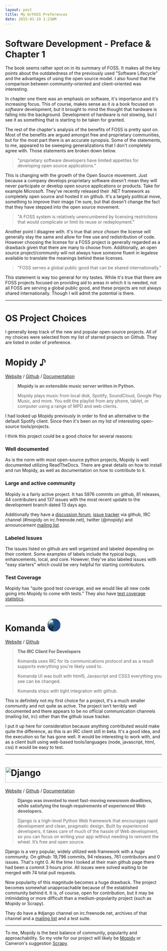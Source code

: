 ```yaml
---
layout: post
title: My H/FOSS Preferences
date: 2015-01-19 1:23AM
---
```

# Software Development - Preface & Chapter 1

The book seems rather spot on in its summary of FOSS. It makes all the key points about the outdatedness of the previously used "Software Lifecycle" and the advantages of using the open source model. I also found that the comparison between community-oriented and client-oriented was interesting. 

In chapter one there was an emphasis on software, it's importance and it's increasing focus. This of course, makes sense as it *is* a book focused on *software* development, but it brought to mind the thought that hardware is falling into the background. Development of hardware is not slowing, but I see it as something that is starting to be taken for granted. 

The rest of the chapter's analysis of the benefits of FOSS is pretty spot on. Most of the benefits are argued amongst free and proprietary communities, but for the most part there is an accurate synopsis. Some of the statements, to me, appeared to be sweeping generalizations that I don't completely agree with. Those statements are broken down below.

>"proprietary software developers have limited appetites for developing open source applications."

This is changing with the growth of the Open Source movement. Just because a company develops proprietary software doesn't mean they will never participate or develop open source applications or products. Take for example Microsoft. They've recently released their .NET framework as completely open source and hosted it on github. It's a largely political move, something to improve their image I'm sure, but that doesn't change the fact that they have stepped into the open source movement. 

>"A FOSS system is relatively unencumbered by licensing restrictions that would complicate or limit its reuse or redeployment."

Another point I disagree with. It's true that *once chosen* the license will generally stay the same and allow for free use and redistribution of code. However choosing the license for a FOSS project is generally regarded as a drawback given that there are many to choose from. Additionally, an open source project/community will not always have someone fluent in legalese available to translate the meanings behind these licenses. 

>"FOSS serves a global public good that can be shared internationally."

This statement is way too general for my tastes. While it's true that there are FOSS projects focused on providing aid to areas in which it is needed, not all FOSS are serving a global public good, and these projects are not always shared internationally. Though I will admit the potential is there. 

---

# OS Project Choices 

I generally keep track of the new and popular open-source projects. All of my choices were selected from my list of starred projects on Github. They are listed in order of preference.

# Mopidy ♪

[Website](https://www.mopidy.com/) / [Github](https://github.com/mopidy/mopidy) / [Documentation](https://docs.mopidy.com/)
> **Mopidy is an extensible music server written in Python.**
> 
> Mopidy plays music from local disk, Spotify, SoundCloud, Google Play Music, 
> and more. You edit the playlist from any phone, tablet, or computer using a 
> range of MPD and web clients.

I had looked up Mopidy previously in order to find an alternative to the default Spotify client. Since then it's been on my list of interesting open-source tools/projects. 

I think this project could be a good choice for several reasons:

### Well documented
As is the norm with most open-source python projects, Mopidy is well documented utilizing ReadTheDocs. There are great details on how to install and run Mopidy, as well as documentation on how to contribute to it. 

### Large and active community
Mopidy is a fairly active project. It has 5976 commits on github, 81 releases, 44 contributers and 137 issues with the most recent update to the development branch dated 13 days ago. 

Additionally they have a [discussion forum](https://discuss.mopidy.com/), [issue tracker](https://github.com/mopidy/mopidy/issues) via github, IRC channel (#mopidy on irc.freenode.net), twitter (@mopidy) and announcement [mailing list](https://groups.google.com/forum/?fromgroups=#!forum/mopidy). 

### Labeled Issues
The issues listed on github are well organized and labeled depending on their content. Some examples of labels include the typical bugs, enhancements, local, and core. However, they've also labeled issues with "easy starters" which could be very helpful for starting contributors. 

### Test Coverage
Mopidy has "quite good test coverage, and we would like all new code going into Mopidy to come with tests." They also have [test coverage statistics](https://coveralls.io/r/mopidy/mopidy).

---

# Komanda <img src="http://komanda.io/image/komanda-solid.png" alt="Komanda" height="40px" width="40px" style="background-color:#1F4B7F;border-radius:100%;border:1px #1F4B7F solid">

[Website](http://komanda.io/) / [Github](https://github.com/mephux/komanda)
> **The IRC Client For Developers**
> 
> Komanda uses IRC for its communications protocol and as a result supports everything you're likely used to.
> 
> Komanda UI was built with html5, Javascript and CSS3 everything you see can be changed. 
> 
> Komanda ships with tight integration with github. 

This is definitely not my first choice for a project, it's a much smaller community and not quite as active. The project isn't terribly well documented and there appears to be no official communication channels (mailing list, irc) other than the github issue tracker. 

I put it up here for consideration because anything contributed would make quite the difference, as this is an IRC client still in beta. It's a good idea, and the execution so far has gone well. It would be interesting to work with, and as a client built using web-based tools/languages (node, javascript, html, css) it would be easy to test. 

---

# <img src="https://www.djangoproject.com/s/img/logos/django-logo-positive.svg" alt="Django" height="50px" width="600px">

[Website](https://www.djangoproject.com/) / [Github](https://github.com/django/django) / [Documentation](https://docs.djangoproject.com/en/1.7/)

> **Django was invented to meet fast-moving newsroom deadlines, while satisfying the tough requirements of experienced Web developers.**
> 
> Django is a high-level Python Web framework that encourages rapid development and clean, pragmatic design. Built by experienced developers, it takes care of much of the hassle of Web development, so you can focus on writing your app without needing to reinvent the wheel. It’s free and open source. 

Django is a very popular, widely utilized web framework with a *huge* community. On github: 19,796 commits, 94 releases, 761 contributors and 0 issues. That's right 0. At the time I looked at their main github page there had been a commit 3 hours prior. All issues were solved waiting to be merged with 74 total pull requests.

Now popularity of this magnitude becomes a huge drawback. The project becomes somewhat unapproachable because of the established community behind it. It is, of course, open for contribution, but it may be intimidating or more difficult than a medium-popularity project (such as Mopidy or Scrapy). 

They do have a #django channel on irc.freenode.net, archives of that channel and a [mailing list](https://groups.google.com/group/django-users) and a test suite. 

---

To me, Mopidy is the best balance of community, popularity and approachability. So my vote for our project will likely be [Mopidy](https://www.mopidy.com/) or Cameron's suggestion [Scrapy](http://scrapy.org/). 
